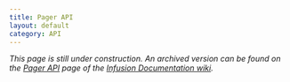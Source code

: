 ```yaml
---
title: Pager API
layout: default
category: API
---
```


_This page is still under construction. An archived version can be found on the [Pager API](http://wiki.fluidproject.org/display/docs/Pager+API) page of the [Infusion Documentation wiki](http://wiki.fluidproject.org/display/docs/Infusion+Documentation)._
